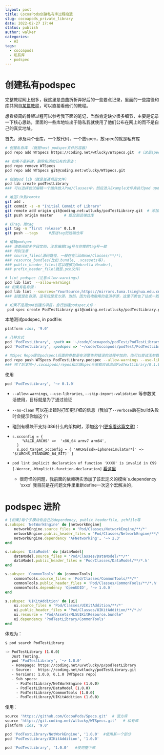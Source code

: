```yaml
---
layout: post
title: CocoaPods创建私有库过程拾遗
slug: cocoapods_private_library
date: 2022-02-27 17:44
status: publish
author: walker
categories: 
  - AI
tags:
  - cocoapods
  - 私有库
  - podspec
---
```


# 创建私有podspec

完整教程网上很多，我这里是曲曲折折弄好后的一些要点记录，里面的一些路径和库共同自[某篇教程](http://blog.wtlucky.com/blog/2015/02/26/create-private-podspec/)，可以直接看他们的教程。

想看极简的骨架过程可以参考我下面的笔记，当然肯定缺少很多细节，主要是记录一下核心思路，里面的一些库地址出于隐私我就使用了他们公布在网上的而不是自己的真实地址。

首先，涉及两个仓库，一个放代码，一个放spec，放spec的就是私有库

```bash
# 创建私有库 （就是host podspec文件的容器）
pod repo add WTSpecs https://coding.net/wtlucky/WTSpecs.git  #（这是spec仓库）

## 如果不是新建，删除和添加已有的语法：
pod repo remove WTSpecs
pod repo add WTSpecs git@coding.net:wtlucky/WTSpecs.git

# 创建pod lib（就是普通项目文件）
pod lib create podTestLibrary
### 可以选择尝试编辑一个组件放入Pod/Classes中，然后进入Example文件夹执行pod update命令，再打开项目工程可以看到，刚刚添加的组件已经在Pods子工程下

# 推送lib到remote
git add .
git commit -s -m "Initial Commit of Library"
git remote add origin git@coding.net:wtlucky/podTestLibrary.git  # 添加远端仓库（这是代码仓库）
git push origin master     # 提交到远端仓库

# 打rag，推tag
git tag -m "first release" 0.1.0
git push --tags     #推送tag到远端仓库

# 编辑podspec
### 请查阅相关字段文档，注意编辑tag号与你推的tag号一致
### 特别注意
### source_files(源码路径，一般在在libNmae/Classes/**/*), 
### resource_bundles(比如.bundle, .xcassets等)， 
### public_header_files(可以理解为Umbrella Header), 
### prefix_header_file(就是.pch文件)

# lint podspec（注意allow-warnings)
pod lib lint  --allow-warnings 
## 如果有私有源：
pod lib lint --sources='YourSource,https://mirrors.tuna.tsinghua.edu.cn/git/CocoaPods/Specs.git'
### 前面是私有源，逗号后是官方源，当然，因为我电脑用的是清华源，这里干脆也了往成一致了（不是必要）

# 如果不是用pod创建的项目，自行创建podspec文件：
 pod spec create PodTestLibrary git@coding.net:wtlucky/podTestLibrary.git  # 注意仓库名和仓库地址
```

本地测试podspec, in podfile:
```ruby
platform :ios, '9.0'

# 几种方式
pod 'PodTestLibrary', :path => '~/code/Cocoapods/podTest/PodTestLibrary'      # 指定路径
pod 'PodTestLibrary', :podspec => '~/code/Cocoapods/podTest/PodTestLibrary/PodTestLibrary.podspec'  # 指定podspec文件
```

```bash
# 向Spec Repo提交podspec(后面的参数是在消警告和错误的过程中加的，你可以尝试无参数先跑，碰到问题再逐个解决)
pod repo push WTSpecs PodTestLibrary.podspec --allow-warnings --use-libraries --skip-import-validation --verbose
### 完了后本地~/.cocoapods/repos和远端spec仓库都应该出现PodTextLibrary/0.1.0这个文件夹(对应你刚打的tag），里面有（且只有）刚才创建的podspec文件
```

使用
```ruby
pod 'PodTestLibrary', '~> 0.1.0'
```

* `--allow-warnings`, `--use-libraries`, `--skip-import-validation` 等参数灵活使用，目标就是为了通过验证

* `--no-clean` 可以在出错时打印更详细的信息（我加了`--verbose`后在build失败时会提示你加这个)

* 碰到有模块不支持i386什么的架构时，添加这个([更多看这篇文章](https://blog.nowcoder.net/n/68dac16078184973ac061027817a2d9a?from=nowcoder_improve))：

* ```rub
  s.xcconfig = {
      'VALID_ARCHS' =>  'x86_64 armv7 arm64',
    }
    s.pod_target_xcconfig = { 'ARCHS[sdk=iphonesimulator*]' => '$(ARCHS_STANDARD_64_BIT)' }
  ```

* `pod lint implicit declaration of function 'XXXX' is invalid in C99 [-Werror,-Wimplicit-function-declaration]` [看这里](https://blog.csdn.net/cnwyt/article/details/105073749) 

  * 很奇怪的问题，我前面的依赖确实添加了该宏定义的模块`s.dependency 'xxxx' 我目前是在问题文件里重新define一次这个宏解决的，

# podspec 进阶

```ruby
# [如果]每个子模块有自己的dependency, public headerfile, pchfile等
s.subspec 'NetWorkEngine' do |networkEngine|
    networkEngine.source_files = 'Pod/Classes/NetworkEngine/**/*'
    networkEngine.public_header_files = 'Pod/Classes/NetworkEngine/**/*.h'
    networkEngine.dependency 'AFNetworking', '~> 2.3'
end

s.subspec 'DataModel' do |dataModel|
    dataModel.source_files = 'Pod/Classes/DataModel/**/*'
    dataModel.public_header_files = 'Pod/Classes/DataModel/**/*.h'
end

s.subspec 'CommonTools' do |commonTools|
    commonTools.source_files = 'Pod/Classes/CommonTools/**/*'
    commonTools.public_header_files = 'Pod/Classes/CommonTools/**/*.h'
    commonTools.dependency 'OpenUDID', '~> 1.0.0'
end

s.subspec 'UIKitAddition' do |ui|
    ui.source_files = 'Pod/Classes/UIKitAddition/**/*'
    ui.public_header_files = 'Pod/Classes/UIKitAddition/**/*.h'
    ui.resource = "Pod/Assets/MLSUIKitResource.bundle"
    ui.dependency 'PodTestLibrary/CommonTools'
end
```

体现为：

```bash
$ pod search PodTestLibrary

-> PodTestLibrary (1.0.0)
   Just Testing.
   pod 'PodTestLibrary', '~> 1.0.0'
   - Homepage: https://coding.net/u/wtlucky/p/podTestLibrary
   - Source:   https://coding.net/wtlucky/podTestLibrary.git
   - Versions: 1.0.0, 0.1.0 [WTSpecs repo]
   - Sub specs:
     - PodTestLibrary/NetWorkEngine (1.0.0)
     - PodTestLibrary/DataModel (1.0.0)
     - PodTestLibrary/CommonTools (1.0.0)
     - PodTestLibrary/UIKitAddition (1.0.0)
```

使用：

```ruby
source 'https://github.com/CocoaPods/Specs.git'  # 官方库
source 'https://git.coding.net/wtlucky/WTSpecs.git'   # 私有库
platform :ios, '9.0'

pod 'PodTestLibrary/NetWorkEngine', '1.0.0'  #使用某一个部分
pod 'PodTestLibrary/UIKitAddition', '1.0.0'

pod 'PodTestLibrary', '1.0.0'   #使用整个库
```

